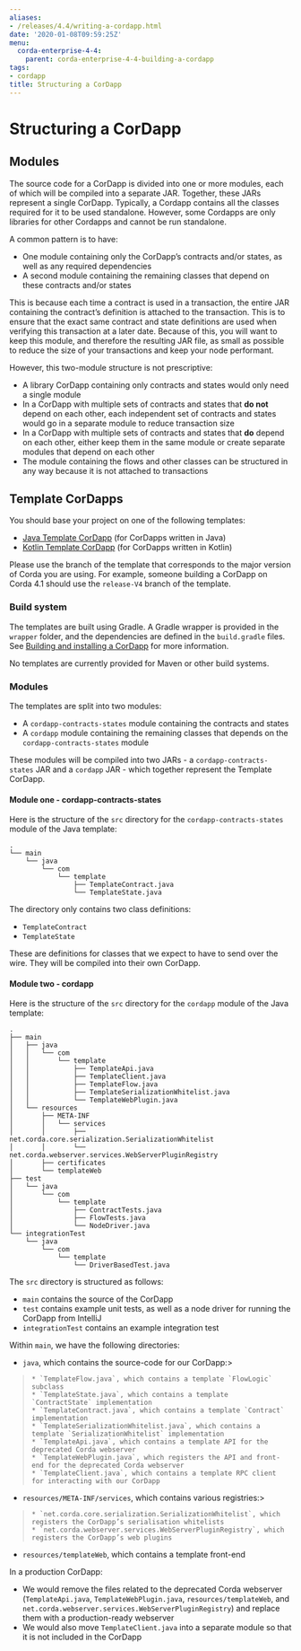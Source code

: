 ```yaml
---
aliases:
- /releases/4.4/writing-a-cordapp.html
date: '2020-01-08T09:59:25Z'
menu:
  corda-enterprise-4-4:
    parent: corda-enterprise-4-4-building-a-cordapp
tags:
- cordapp
title: Structuring a CorDapp
---
```



# Structuring a CorDapp




## Modules

The source code for a CorDapp is divided into one or more modules, each of which will be compiled into a separate JAR.
Together, these JARs represent a single CorDapp. Typically, a Cordapp contains all the classes required for it to be
used standalone. However, some Cordapps are only libraries for other Cordapps and cannot be run standalone.

A common pattern is to have:


* One module containing only the CorDapp’s contracts and/or states, as well as any required dependencies
* A second module containing the remaining classes that depend on these contracts and/or states

This is because each time a contract is used in a transaction, the entire JAR containing the contract’s definition is
attached to the transaction. This is to ensure that the exact same contract and state definitions are used when
verifying this transaction at a later date. Because of this, you will want to keep this module, and therefore the
resulting JAR file, as small as possible to reduce the size of your transactions and keep your node performant.

However, this two-module structure is not prescriptive:


* A library CorDapp containing only contracts and states would only need a single module
* In a CorDapp with multiple sets of contracts and states that **do not** depend on each other, each independent set of
contracts and states would go in a separate module to reduce transaction size
* In a CorDapp with multiple sets of contracts and states that **do** depend on each other, either keep them in the
same module or create separate modules that depend on each other
* The module containing the flows and other classes can be structured in any way because it is not attached to
transactions


## Template CorDapps

You should base your project on one of the following templates:


* [Java Template CorDapp](https://github.com/corda/cordapp-template-java) (for CorDapps written in Java)
* [Kotlin Template CorDapp](https://github.com/corda/cordapp-template-kotlin) (for CorDapps written in Kotlin)

Please use the branch of the template that corresponds to the major version of Corda you are using. For example,
someone building a CorDapp on Corda 4.1 should use the `release-V4` branch of the template.


### Build system

The templates are built using Gradle. A Gradle wrapper is provided in the `wrapper` folder, and the dependencies are
defined in the `build.gradle` files. See [Building and installing a CorDapp](cordapp-build-systems.md) for more information.

No templates are currently provided for Maven or other build systems.


### Modules

The templates are split into two modules:


* A `cordapp-contracts-states` module containing the contracts and states
* A `cordapp` module containing the remaining classes that depends on the `cordapp-contracts-states` module

These modules will be compiled into two JARs - a `cordapp-contracts-states` JAR and a `cordapp` JAR - which
together represent the Template CorDapp.


#### Module one - cordapp-contracts-states

Here is the structure of the `src` directory for the `cordapp-contracts-states` module of the Java template:

```none
.
└── main
    └── java
        └── com
            └── template
                ├── TemplateContract.java
                └── TemplateState.java
```

The directory only contains two class definitions:


* `TemplateContract`
* `TemplateState`

These are definitions for classes that we expect to have to send over the wire. They will be compiled into their own
CorDapp.


#### Module two - cordapp

Here is the structure of the `src` directory for the `cordapp` module of the Java template:

```none
.
├── main
│   ├── java
│   │   └── com
│   │       └── template
│   │           ├── TemplateApi.java
│   │           ├── TemplateClient.java
│   │           ├── TemplateFlow.java
│   │           ├── TemplateSerializationWhitelist.java
│   │           └── TemplateWebPlugin.java
│   └── resources
│       ├── META-INF
│       │   └── services
│       │       ├── net.corda.core.serialization.SerializationWhitelist
│       │       └── net.corda.webserver.services.WebServerPluginRegistry
│       ├── certificates
│       └── templateWeb
├── test
│   └── java
│       └── com
│           └── template
│               ├── ContractTests.java
│               ├── FlowTests.java
│               └── NodeDriver.java
└── integrationTest
    └── java
        └── com
            └── template
                └── DriverBasedTest.java
```

The `src` directory is structured as follows:


* `main` contains the source of the CorDapp
* `test` contains example unit tests, as well as a node driver for running the CorDapp from IntelliJ
* `integrationTest` contains an example integration test

Within `main`, we have the following directories:


* `java`, which contains the source-code for our CorDapp:> 
> 
>     * `TemplateFlow.java`, which contains a template `FlowLogic` subclass
>     * `TemplateState.java`, which contains a template `ContractState` implementation
>     * `TemplateContract.java`, which contains a template `Contract` implementation
>     * `TemplateSerializationWhitelist.java`, which contains a template `SerializationWhitelist` implementation
>     * `TemplateApi.java`, which contains a template API for the deprecated Corda webserver
>     * `TemplateWebPlugin.java`, which registers the API and front-end for the deprecated Corda webserver
>     * `TemplateClient.java`, which contains a template RPC client for interacting with our CorDapp



* `resources/META-INF/services`, which contains various registries:> 
> 
>     * `net.corda.core.serialization.SerializationWhitelist`, which registers the CorDapp’s serialisation whitelists
>     * `net.corda.webserver.services.WebServerPluginRegistry`, which registers the CorDapp’s web plugins



* `resources/templateWeb`, which contains a template front-end

In a production CorDapp:


* We would remove the files related to the deprecated Corda webserver (`TemplateApi.java`,
`TemplateWebPlugin.java`, `resources/templateWeb`, and `net.corda.webserver.services.WebServerPluginRegistry`)
and replace them with a production-ready webserver
* We would also move `TemplateClient.java` into a separate module so that it is not included in the CorDapp

